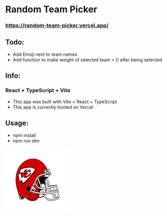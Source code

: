 # Random Team Picker 

### https://random-team-picker.vercel.app/

## Todo:
- Add Emoji next to team names
- Add function to make weight of selected team = 0 after being selected

## Info:
### React + TypeScript + Vite
- This app was built with Vite + React + TypeScript
- This app is currently hosted on Vercel

## Usage:
- npm install
- npm run dev 

<img src="public/helm.png" alt="drawing" width="200" height="200"/>
